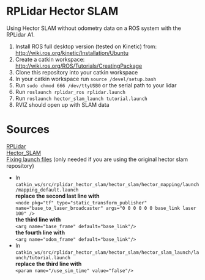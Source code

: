 # RPLidar Hector SLAM
Using Hector SLAM without odometry data on a ROS system with the RPLidar A1.

1. Install ROS full desktop version (tested on Kinetic) from: http://wiki.ros.org/kinetic/Installation/Ubuntu
2. Create a catkin workspace: http://wiki.ros.org/ROS/Tutorials/CreatingPackage
3. Clone this repository into your catkin workspace
4. In your catkin workspace run `source /devel/setup.bash`
5. Run `sudo chmod 666 /dev/ttyUSB0` or the serial path to your lidar
6. Run `roslaunch rplidar_ros rplidar.launch`
7. Run `roslaunch hector_slam_launch tutorial.launch`
8. RVIZ should open up with SLAM data

# Sources
[RPLidar](https://github.com/robopeak/rplidar_ros)<br />
[Hector_SLAM](https://github.com/tu-darmstadt-ros-pkg/hector_slam)<br />
[Fixing launch files](https://hackaday.io/project/7284-oscar-omni-service-cooperative-assistant-robot/log/26164-first-foray-into-ros) (only needed if you are using the original hector slam repository)
- In `catkin_ws/src/rplidar_hector_slam/hector_slam/hector_mapping/launch/mapping_default.launch` <br />
__replace the second last line with__ <br />
`<node pkg="tf" type="static_transform_publisher" name="base_to_laser_broadcaster" args="0 0 0 0 0 0 base_link laser 100" />`<br />
__the third line with__<br />
`<arg name="base_frame" default="base_link"/>`<br />
__the fourth line with__<br />
`<arg name="odom_frame" default="base_link"/>`
- In `catkin_ws/src/rplidar_hector_slam/hector_slam/hector_slam_launch/launch/tutorial.launch` <br />
__replace the third line with__<br />
`<param name="/use_sim_time" value="false"/>`
